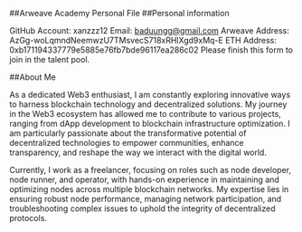 ##Arweave Academy Personal File
##Personal information

GitHub Account: xanzzz12
Email: baduungg@gmail.com
Arweave Address: AzGg-woLqmndNeemwzU7TMsvecS718xRHlXgd9xMq-E
ETH Address: 0xb171194337779e5885e76fb7bde96117ea286c02
Please finish this form to join in the talent pool.

##About Me

As a dedicated Web3 enthusiast, I am constantly exploring innovative ways to harness blockchain technology and decentralized solutions. My journey in the Web3 ecosystem has allowed me to contribute to various projects, ranging from dApp development to blockchain infrastructure optimization. I am particularly passionate about the transformative potential of decentralized technologies to empower communities, enhance transparency, and reshape the way we interact with the digital world.

Currently, I work as a freelancer, focusing on roles such as node developer, node runner, and operator, with hands-on experience in maintaining and optimizing nodes across multiple blockchain networks. My expertise lies in ensuring robust node performance, managing network participation, and troubleshooting complex issues to uphold the integrity of decentralized protocols.
